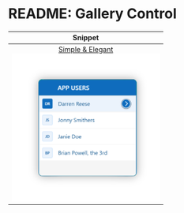 # README: Gallery Control


| Snippet |
|:--------:|
|<a href="Simple-Elegant.md">Simple & Elegant<br><img src="Images/Gallery-Simple-Elegant.png" alt="Alt text description" width="300"/></a>|
